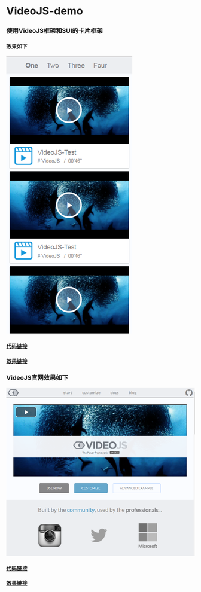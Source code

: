 # VideoJS-demo
### 使用VideoJS框架和SUI的卡片框架

#### 效果如下

<img src="https://github.com/Eaaon/VideoJS-demo/blob/master/card-demo/img/card_view.png" alt="">

#### [代码链接](https://github.com/Eaaon/VideoJS-demo/blob/master/official-demo/official_code.html "demo-code")

#### [效果链接](http://htmlpreview.github.io/?https://github.com/Eaaon/VideoJS-demo/blob/master/official-demo/official_code.html "demo-code")

### VideoJS官网效果如下

<img src="https://github.com/Eaaon/VideoJS-demo/blob/master/official-demo/offial_view.png" alt=""> 

#### [代码链接](https://github.com/Eaaon/VideoJS-demo/blob/master/official-demo/official_code.html "official-code")

#### [效果链接](http://htmlpreview.github.io/?https://github.com/Eaaon/VideoJS-demo/blob/master/official-demo/official_code.html "official-code")
